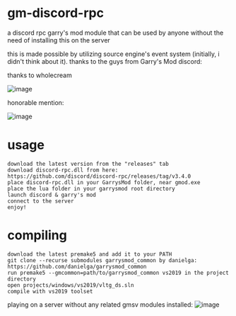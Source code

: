# gm-discord-rpc
a discord rpc garry's mod module that can be used by anyone without the need of installing this on the server

this is made possible by utilizing source engine's event system (initially, i didn't think about it). thanks to the guys from Garry's Mod discord:


thanks to wholecream

![image](https://github.com/user-attachments/assets/c1b9ea54-d8be-4da0-a2bc-3e9054891573)

honorable mention:

![image](https://github.com/user-attachments/assets/85d090a7-25e1-442d-98e8-9b7a48bf45ae)


# usage
```
download the latest version from the "releases" tab
download discord-rpc.dll from here: https://github.com/discord/discord-rpc/releases/tag/v3.4.0
place discord-rpc.dll in your GarrysMod folder, near gmod.exe
place the lua folder in your garrysmod root directory
launch discord & garry's mod
connect to the server
enjoy!
```

# compiling
```
download the latest premake5 and add it to your PATH
git clone --recurse submodules garrysmod_common by danielga: https://github.com/danielga/garrysmod_common
run premake5 --gmcommon=path/to/garrysmod_common vs2019 in the project directory
open projects/windows/vs2019/vltg_ds.sln
compile with vs2019 toolset
```

playing on a server without any related gmsv modules installed:
![image](https://github.com/user-attachments/assets/1d28f0a7-b69f-45ec-b169-19a0fa9c815a)


